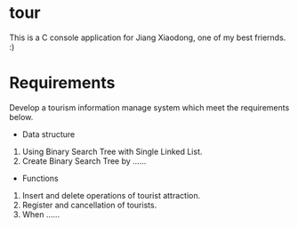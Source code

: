 # tour
This is a C console application for Jiang Xiaodong, one of my best friernds. :)

# Requirements

Develop a tourism information manage system which meet the requirements below.

- Data structure 
1) Using Binary Search Tree with Single Linked List.
2) Create Binary Search Tree by ......

- Functions
1) Insert and delete operations of tourist attraction.
2) Register and cancellation of tourists.
3) When ......


